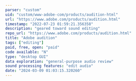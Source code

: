```yaml
---
parser: "custom"
uid: "custom/www-adobe-com/products/audition-html"
url: "https://www.adobe.com/products/audition.html"
timestamp: "2022-07-23 01:59:21.356358"
description: "geared toward sound editing"
repo_url: "https://www.adobe.com/products/audition.html"
title: "Adobe audition"
tags: ["editing"]
paid, free, open: "paid"
code available: "N"
type: "desktop GUI"
data exploration: "general-purpose audio review"
sound processing features: "edit audio"
date: "2024-03-09 01:03:15.320260"
---
```

